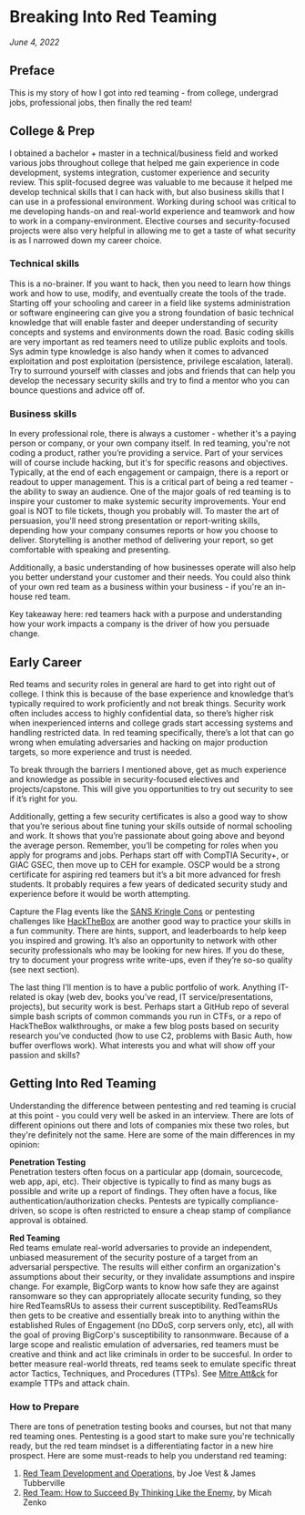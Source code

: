 # Breaking Into Red Teaming
_June 4, 2022_

## Preface
This is my story of how I got into red teaming - from college, undergrad jobs, professional jobs, then finally the red team!

## College & Prep
I obtained a bachelor + master in a technical/business field and worked various jobs throughout college that helped me gain experience in code development, systems integration, customer experience and security review. This split-focused degree was valuable to me because it helped me develop technical skills that I can hack with, but also business skills that I can use in a professional environment. Working during school was critical to me developing hands-on and real-world experience and teamwork and how to work in a company-environment. Elective courses and security-focused projects were also very helpful in allowing me to get a taste of what security is as I narrowed down my career choice.

### Technical skills
This is a no-brainer. If you want to hack, then you need to learn how things work and how to use, modify, and eventually create the tools of the trade. Starting off your schooling and career in a field like systems administration or software engineering can give you a strong foundation of basic technical knowledge that will enable faster and deeper understanding of security concepts and systems and environments down the road. Basic coding skills are very important as red teamers need to utilize public exploits and tools. Sys admin type knowledge is also handy when it comes to advanced exploitation and post exploitation (persistence, privilege escalation, lateral). Try to surround yourself with classes and jobs and friends that can help you develop the necessary security skills and try to find a mentor who you can bounce questions and advice off of.

### Business skills
In every professional role, there is always a customer - whether it's a paying person or company, or your own company itself. In red teaming, you're not coding a product, rather you’re providing a service. Part of your services will of course include hacking, but it's for specific reasons and objectives. Typically, at the end of each engagement or campaign, there is a report or readout to upper management. This is a critical part of being a red teamer - the ability to sway an audience. One of the major goals of red teaming is to inspire your customer to make systemic security improvements. Your end goal is NOT to file tickets, though you probably will. To master the art of persuasion, you'll need strong presentation or report-writing skills, depending how your company consumes reports or how you choose to deliver. Storytelling is another method of delivering your report, so get comfortable with speaking and presenting. 

Additionally, a basic understanding of how businesses operate will also help you better understand your customer and their needs. You could also think of your own red team as a business within your business - if you're an in-house red team. 

Key takeaway here: red teamers hack with a purpose and understanding how your work impacts a company is the driver of how you persuade change. 

## Early Career
Red teams and security roles in general are hard to get into right out of college. I think this is because of the base experience and knowledge that’s typically required to work proficiently and not break things. Security work often includes access to highly confidential data, so there’s higher risk when inexperienced interns and college grads start accessing systems and handling restricted data. In red teaming specifically, there’s a lot that can go wrong when emulating adversaries and hacking on major production targets, so more experience and trust is needed.

To break through the barriers I mentioned above, get as much experience and knowledge as possible in security-focused electives and projects/capstone. This will give you opportunities to try out security to see if it’s right for you.

Additionally, getting a few security certificates is also a good way to show that you’re serious about fine tuning your skills outside of normal schooling and work. It shows that you’re passionate about going above and beyond the average person. Remember, you’ll be competing for roles when you apply for programs and jobs. Perhaps start off with CompTIA Security+, or GIAC GSEC, then move up to CEH for example. OSCP would be a strong certificate for aspiring red teamers but it’s a bit more advanced for fresh students. It probably requires a few years of dedicated security study and experience before it would be worth attempting. 

Capture the Flag events like the [SANS Kringle Cons](https://www.sans.org/mlp/holiday-hack-challenge/) or pentesting challenges like [HackTheBox](https://www.hackthebox.com) are another good way to practice your skills in a fun community. There are hints, support, and leaderboards to help keep you inspired and growing. It’s also an opportunity to network with other security professionals who may be looking for new hires. If you do these, try to document your progress write write-ups, even if they’re so-so quality (see next section).

The last thing I’ll mention is to have a public portfolio of work. Anything IT-related is okay (web dev, books you’ve read, IT service/presentations, projects), but security work is best. Perhaps start a GitHub repo of several simple bash scripts of common commands you run in CTFs, or a repo of HackTheBox walkthroughs, or make a few blog posts based on security research you’ve conducted (how to use C2, problems with Basic Auth, how buffer overflows work). What interests you and what will show off your passion and skills?

## Getting Into Red Teaming
Understanding the difference between pentesting and red teaming is crucial at this point - you could very well be asked in an interview. There are lots of different opinions out there and lots of companies mix these two roles, but they're definitely not the same. Here are some of the main differences in my opinion:

**Penetration Testing**\
Penetration testers often focus on a particular app (domain, sourcecode, web app, api, etc). Their objective is typically to find as many bugs as possible and write up a report of findings. They often have a focus, like authentication/authorization checks. Pentests are typically compliance-driven, so scope is often restricted to ensure a cheap stamp of compliance approval is obtained.

**Red Teaming**\
Red teams emulate real-world adversaries to provide an independent, unbiased measurement of the security posture of a target from an adversarial perspective. The results will either confirm an organization's assumptions about their security, or they invalidate assumptions and inspire change. For example, BigCorp wants to know how safe they are against ransomware so they can appropriately allocate security funding, so they hire RedTeamsRUs to assess their current susceptibility. RedTeamsRUs then gets to be creative and essentially break into to anything within the established Rules of Engagement (no DDoS, corp servers only, etc), all with the goal of proving BigCorp's susceptibility to ransonmware. Because of a large scope and realistic emulation of adversaries, red teamers must be creative and think and act like criminals in order to be succesful. In order to better measure real-world threats, red teams seek to emulate specific threat actor Tactics, Techniques, and Procedures (TTPs). See [Mitre Att&ck](https://attack.mitre.org) for example TTPs and attack chain.

### How to Prepare
There are tons of penetration testing books and courses, but not that many red teaming ones. Pentesting is a good start to make sure you're technically ready, but the red team mindset is a differentiating factor in a new hire prospect. Here are some must-reads to help you understand red teaming:
1. [Red Team Development and Operations](https://www.amazon.com/Red-Team-Development-Operations-practical/dp/B083XVG633#), by Joe Vest & James Tubberville
2. [Red Team: How to Succeed By Thinking Like the Enemy](https://www.amazon.com/Red-Team-Succeed-Thinking-Enemy/dp/0465048943/), by Micah Zenko

